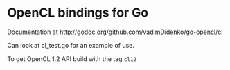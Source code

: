 OpenCL bindings for Go
======================

Documentation at <http://godoc.org/github.com/vadimDidenko/go-opencl/cl>

Can look at cl_test.go for an example of use.

To get OpenCL 1.2 API build with the tag `cl12`
